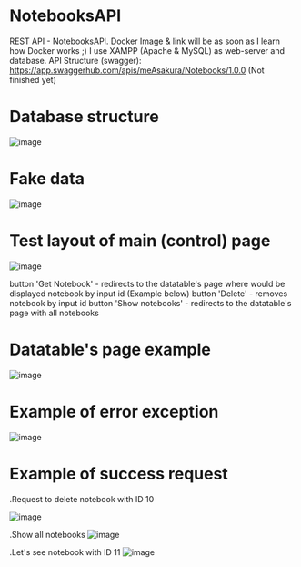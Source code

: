 # NotebooksAPI
 REST API - NotebooksAPI. Docker Image & link will be as soon as I learn how Docker works ;)
 I use XAMPP (Apache & MySQL) as web-server and database.
 API Structure (swagger): https://app.swaggerhub.com/apis/meAsakura/Notebooks/1.0.0 (Not finished yet)
 
# Database structure
 ![image](https://user-images.githubusercontent.com/36971976/198272498-a9c2cc11-f468-4378-8f52-599a4568d180.png)

# Fake data
![image](https://user-images.githubusercontent.com/36971976/198272636-8f63b194-20c1-4556-9765-9b2cf9b4699b.png)


# Test layout of main (control) page
![image](https://user-images.githubusercontent.com/36971976/198281799-14e12fd2-e7c8-4df7-a6e3-0dde1e40809b.png)

button 'Get Notebook' - redirects to the datatable's page where would be displayed notebook by input id (Example below)
button 'Delete' - removes notebook by input id
button 'Show notebooks' - redirects to the datatable's page with all notebooks

# Datatable's page example
![image](https://user-images.githubusercontent.com/36971976/198282320-ef7e5767-01c2-4b15-ba86-e6fb319163a0.png)

# Example of error exception
![image](https://user-images.githubusercontent.com/36971976/199007279-b2081b57-ae5c-451f-a1e2-42e27bdc047b.png)

# Example of success request
 .Request to delete notebook with ID 10
 
![image](https://user-images.githubusercontent.com/36971976/199007471-a73f8879-a032-482e-a631-2ce69857bf53.png)

 .Show all notebooks
![image](https://user-images.githubusercontent.com/36971976/199007487-a718c1fd-f956-406b-91b6-7afbf54c2a35.png)

 .Let's see notebook with ID 11
![image](https://user-images.githubusercontent.com/36971976/199007667-b492f95b-f4ee-4267-9ace-5af4c5a9defd.png)


